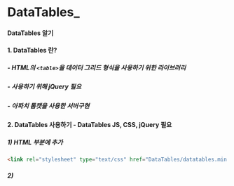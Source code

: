 # DataTables_
#### DataTables 알기 
#### 1. DataTables 란?
##### - HTML의 `<table>`을 데이터 그리드 형식을 사용하기 위한 라이브러리
##### - 사용하기 위해 jQuery 필요
##### - 아파치 톰캣을 사용한 서버구현
#### 2. DataTables 사용하기 - DataTables JS, CSS, jQuery 필요
##### 1) HTML <head> 부분에 추가 
```HTML
<link rel="stylesheet" type="text/css" href="DataTables/datatables.min.css"/>
```
##### 2) <script> 코드 추가
```HTML
<script src="https://code.jquery.com/jquery-3.2.1.min.js"></script>
    <script type="text/javascript" src="DataTables/datatables.min.js"></script>
    <script>
        $(document).ready( function () {
        $('#example').DataTable();
        } ); 
    </script>
```
##### 3) html파일과 DataTables 파일을 `tomcat>webapps>ROOT`에 넣고 파일 실행! 
##### - 기본 예제 출력
![datatables](https://user-images.githubusercontent.com/52196897/87638440-beda3680-c77e-11ea-8e85-77c465ba2ddc.jpg)
---
#### 3. DataTables 관리하기
![fucntion](https://user-images.githubusercontent.com/52196897/87638615-0a8ce000-c77f-11ea-9ef6-e1e785f053a3.jpg)
##### 1) 기능 숨기기
```HTML
<script>
        $(document).ready( function () {
        $('#example').DataTable({
            lenghtChange: false,  //표시 건수 기능 숨기기
            searching : false,  //검색 기능 숨기기
            ordering: false,  //정렬 기능 숨기기
            info : false,  //정보 표시 숨기기
            paging : false  //페이징 기능 숨기기
        });
        } ); 
    </script>
```
##### 2) 초기 항목 정렬하기 
```HTML
<script>
        $(document).ready( function () {
        $('#example').DataTable({
            order:[[0,"asc"], [1,"desc"]] //[[열번호,정렬순서]] (열번호는 0부터 시작)
            //첫번째 항목 오름차순 정렬 + 두번째 항목 내림차순 정렬
        });
        } ); 
    </script>
```
##### 3) 스크롤바와 넓이 설정
```HTML
<script>
        $(document).ready( function () {
        $('#example').DataTable({
            scrollX:true,
            scrollY:200,  //스크롤바 설정
            
            //열 넓이 설정
            columnDefs:[
                {targets :1, width :100 }  //두번째 항목 넓이를 100px로 설정
            ]
        });
        } ); 
    </script>
```
##### 4) 컬럼 항목 숨기기
```HTML
<script>
        $(document).ready( function () {
        $('#example').DataTable({
            scrollX:true,
            scrollY:200,  //스크롤바 설정

            columnDefs:[
                {targets:0, visible:false}, //1번째 항목의 열을 숨김
                {targest:1, width:100 }  //2번째 항목의 넓이를 100px로 설정
            ]
        });
        } ); 
    </script>
```
##### 5) 표시 건수 설정
```HTML
<script>
        $(document).ready( function () {
        $('#example').DataTable({
            lengthMenu:[10,20,30,40,50],  //표시건수를 10건 단위로 설정

            displayLength:50,  //기본 표시 건수를 50건으로 설정(표시할때 보여줄 기본값)
            scrollX:true,
            scrollY:200,
            columnDefs:[
                {targets:0, visible:false},
                {target:1, width:100}
            ]
        });
        } ); 
    </script>
```
